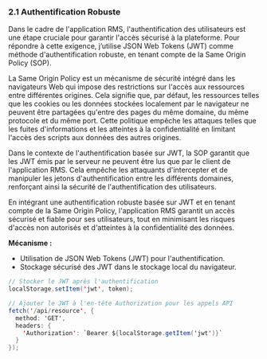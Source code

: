 ### 2.1 Authentification Robuste


Dans le cadre de l'application RMS, l'authentification des utilisateurs est une étape cruciale pour
garantir l'accès sécurisé à la plateforme. Pour répondre à cette exigence, j’utilise JSON Web
Tokens (JWT) comme méthode d'authentification robuste, en tenant compte de la Same Origin
Policy (SOP).

La Same Origin Policy est un mécanisme de sécurité intégré dans les navigateurs Web qui
impose des restrictions sur l'accès aux ressources entre différentes origines. Cela signifie que,
par défaut, les ressources telles que les cookies ou les données stockées localement par le
navigateur ne peuvent être partagées qu'entre des pages du même domaine, du même
protocole et du même port. Cette politique empêche les attaques telles que les fuites
d'informations et les atteintes à la confidentialité en limitant l'accès des scripts aux données des
autres origines.

Dans le contexte de l'authentification basée sur JWT, la SOP garantit que les JWT émis par le
serveur ne peuvent être lus que par le client de l'application RMS. Cela empêche les attaquants
d'intercepter et de manipuler les jetons d'authentification entre les différents domaines,
renforçant ainsi la sécurité de l'authentification des utilisateurs.

En intégrant une authentification robuste basée sur JWT et en tenant compte de la Same Origin
Policy, l'application RMS garantit un accès sécurisé et fiable pour ses utilisateurs, tout en
minimisant les risques d'accès non autorisés et d'atteintes à la confidentialité des données.


**Mécanisme :**

- Utilisation de JSON Web Tokens (JWT) pour l'authentification.
- Stockage sécurisé des JWT dans le stockage local du navigateur.

```Java
// Stocker le JWT après l'authentification
localStorage.setItem('jwt', token);

// Ajouter le JWT à l'en-tête Authorization pour les appels API
fetch('/api/resource', {
  method: 'GET',
  headers: {
    'Authorization': `Bearer ${localStorage.getItem('jwt')}`
  }
});
```